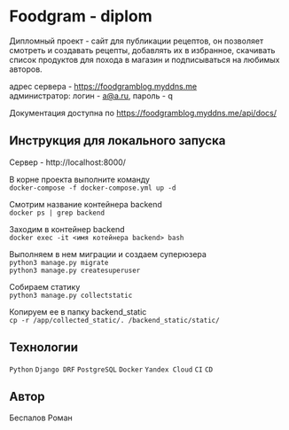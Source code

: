 # Foodgram - diplom  
Дипломный проект - сайт для публикации рецептов, он позволяет смотреть и создавать рецепты, добавлять их в избранное, скачивать список продуктов для похода в магазин и подписываться на любимых авторов.  

адрес сервера - https://foodgramblog.myddns.me  
администратор: логин - a@a.ru, пароль - q  

Документация доступна по https://foodgramblog.myddns.me/api/docs/  

## Инструкция для локального запуска  

Сервер - http://localhost:8000/  

В корне проекта выполните команду  
```docker-compose -f docker-compose.yml up -d```  

Смотрим название контейнера backend  
```docker ps | grep backend```  

Заходим в контейнер backend  
```docker exec -it <имя котейнера backend> bash```  

Выполняем в нем миграции и создаем суперюзера  
```python3 manage.py migrate```  
```python3 manage.py createsuperuser```  

Собираем статику  
```python3 manage.py collectstatic```  

Копируем ее в папку backend_static  
```cp -r /app/collected_static/. /backend_static/static/ ```  

## Технологии  

```Python``` ```Django DRF``` ```PostgreSQL``` ```Docker``` ```Yandex Cloud``` ```CI``` ```CD```  

## Автор  
Беспалов Роман  